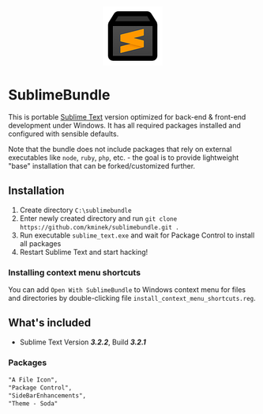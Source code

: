 <p align="center">
    <img
        width="120"
        src="sublimebundle.png"
        alt="SublimeBundle logo"
    >
</p>

# SublimeBundle

This is portable [Sublime Text](https://www.sublimetext.com/) version optimized
for back-end & front-end development under Windows. It has all required packages
installed and configured with sensible defaults.

Note that the bundle does not include packages that rely on external executables
like `node`, `ruby`, `php`, etc. - the goal is to provide lightweight
"base" installation that can be forked/customized further.

## Installation

1. Create directory `C:\sublimebundle`
2. Enter newly created directory and run `git clone https://github.com/kminek/sublimebundle.git .`
3. Run executable `sublime_text.exe` and wait for Package Control to install all packages
4. Restart Sublime Text and start hacking!

### Installing context menu shortcuts

You can add `Open With SublimeBundle` to Windows context menu for files and
directories by double-clicking file `install_context_menu_shortcuts.reg`.

## What's included

- Sublime Text Version ***3.2.2***, Build ***3.2.1***

### Packages

```
"A File Icon",
"Package Control",
"SideBarEnhancements",
"Theme - Soda"
```

